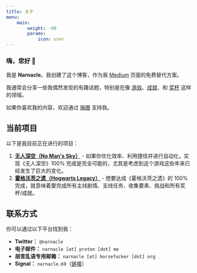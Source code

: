 ```yaml
---
title: 关于
menu:
    main: 
        weight: -90
        params:
            icon: user
---
```


### 嗨，您好 👋

我是 **Narnacle**。我创建了这个博客，作为我 [Medium](https://howto100.medium.com) 页面的免费替代方案。

我通常会分享一些我偶然发现的有趣话题，特别是在像 [游戏](../../tags/gaming)、[成就](../../tags/achievements)、和 [奖杯](../../tags/trophies) 这样的领域。

如果你喜欢我的内容，欢迎通过 [捐赠](../../donate) 支持我。

## 当前项目

以下是我目前正在进行的项目：

1. **[无人深空（No Man's Sky）](../../post/how-to-100-no-mans-sky)** - 如果你优化效率、利用捷径并进行自动化，实现《无人深空》100% 完成是完全可能的，尤其是考虑到这个游戏这些年来已经发生了巨大的变化。
2. **[霍格沃茨之遗（Hogwarts Legacy）](.)** - 想要达成《霍格沃茨之遗》的 100% 完成，就意味着要完成所有主线剧情、支线任务、收集要素、挑战和所有奖杯/成就。

## 联系方式

你可以通过以下平台找到我：

* **Twitter：** `@narnacle`
* **电子邮件：** `narnacle [at] proton [dot] me`
* **胡言乱语专用邮箱：** `narnacle [at] horsefucker [dot] org`
* **Signal：** `narnacle.69`（[链接](https://signal.me/#eu/YMviNzLjsLhG-_8aMcv9amemvdoBIFpWauDKSJX_AGFh2yOog5hCzZiVzkN2QNiP)）
